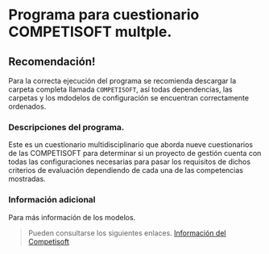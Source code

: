 # Programa para cuestionario COMPETISOFT multple.
## Recomendación!
Para la correcta ejecución del programa se recomienda descargar la carpeta completa llamada `COMPETISOFT`, así todas dependencias, las carpetas y los mdodelos de configuración se encuentran correctamente ordenados. 

### Descripciones del programa. 
Este es un cuestionario multidisciplinario que aborda nueve cuestionarios de las  COMPETISOFT para determinar si un proyecto de gestión cuenta con todas las configuraciones necesarias para pasar los requisitos de dichos criterios de evaluación dependiendo de cada una de las competencias mostradas. 

### Información adicional
Para más información de los modelos. 
>Pueden consultarse los siguientes enlaces. [Información del Competisoft](https://alarcos.esi.uclm.es/competisoft/Framework/)
